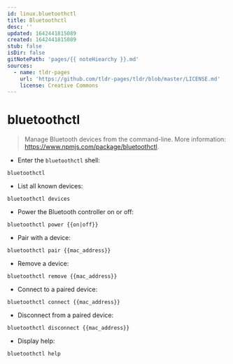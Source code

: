 ```yaml
---
id: linux.bluetoothctl
title: Bluetoothctl
desc: ''
updated: 1642441815089
created: 1642441815089
stub: false
isDir: false
gitNotePath: 'pages/{{ noteHiearchy }}.md'
sources:
  - name: tldr-pages
    url: 'https://github.com/tldr-pages/tldr/blob/master/LICENSE.md'
    license: Creative Commons
---
```

# bluetoothctl

> Manage Bluetooth devices from the command-line.
> More information: <https://www.npmjs.com/package/bluetoothctl>.

- Enter the `bluetoothctl` shell:

`bluetoothctl`

- List all known devices:

`bluetoothctl devices`

- Power the Bluetooth controller on or off:

`bluetoothctl power {{on|off}}`

- Pair with a device:

`bluetoothctl pair {{mac_address}}`

- Remove a device:

`bluetoothctl remove {{mac_address}}`

- Connect to a paired device:

`bluetoothctl connect {{mac_address}}`

- Disconnect from a paired device:

`bluetoothctl disconnect {{mac_address}}`

- Display help:

`bluetoothctl help`

